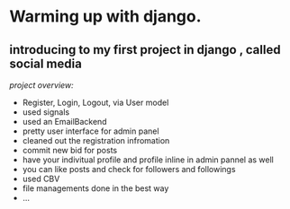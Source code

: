 # Warming up with django. 

## introducing to my first project in django , called social media

_project overview:_

+ Register, Login, Logout, via User model
+ used signals
+ used an EmailBackend
+ pretty user interface for admin panel
+ cleaned out the registration infromation
+ commit new bid for posts
+ have your indivitual profile and profile inline in admin pannel as well
+ you can like posts and check for followers and followings
+ used CBV
+ file managements done in the best way
+ ...


